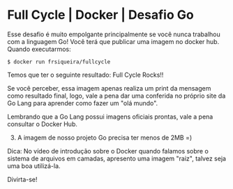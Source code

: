 # Full Cycle | Docker | Desafio Go

Esse desafio é muito empolgante principalmente se você nunca trabalhou com a linguagem Go!
Você terá que publicar uma imagem no docker hub. Quando executarmos:

```
$ docker run frsiqueira/fullcycle
```

Temos que ter o seguinte resultado: Full Cycle Rocks!!

Se você perceber, essa imagem apenas realiza um print da mensagem como resultado final, logo, vale a pena dar uma conferida no próprio site da Go Lang para aprender como fazer um "olá mundo".

Lembrando que a Go Lang possui imagens oficiais prontas, vale a pena consultar o Docker Hub.

3) A imagem de nosso projeto Go precisa ter menos de 2MB =)

Dica: No vídeo de introdução sobre o Docker quando falamos sobre o sistema de arquivos em camadas, apresento uma imagem "raiz", talvez seja uma boa utilizá-la.

Divirta-se!